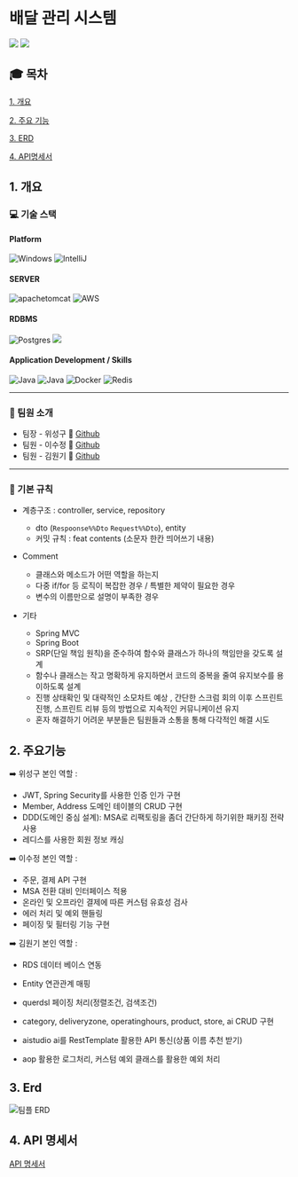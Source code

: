 # 배달 관리 시스템
<img src="https://img.shields.io/badge/github-181717?style=for-the-badge&logo=github&logoColor=white">
<img src="https://capsule-render.vercel.app/api?type=wave&color=auto&height=300&section=header&text=배달관리시스템&fontSize=90" />

## :mortar_board: 목차
[1. 개요](#1-개요)

[2. 주요 기능](#2-주요기능)

[3. ERD](#3-erd)

[4. API명세서](#4-API명세서)


## 1. 개요
### :computer: 기술 스택
#### Platform
![Windows](https://img.shields.io/badge/Windows-0078D6?style=for-the-badge&logo=windows&logoColor=white)
![IntelliJ](https://img.shields.io/badge/IntelliJ-0078D6.svg?style=for-the-badge&logo=intellijidea&logoColor=#000000)

#### SERVER
![apachetomcat](https://img.shields.io/badge/tomcat-0078D6.svg?style=for-the-badge&logo=apachetomcat&logoColor=yellow)
![AWS](https://img.shields.io/badge/AWS-%23FF9900.svg?style=for-the-badge&logo=amazon-aws&logoColor=white)

#### RDBMS
![Postgres](https://img.shields.io/badge/postgres-%23316192.svg?style=for-the-badge&logo=postgresql&logoColor=white)
<img src="https://img.shields.io/badge/JPA-0078D6?style=for-the-badge&logo=MyBatis&logoColor=white">


#### Application Development / Skills
![Java](https://img.shields.io/badge/Java-0078D6?style=for-the-badge&logo=openjdk&logoColor=white)
![Java](https://img.shields.io/badge/springboot-0078D6?style=for-the-badge&logo=springboot&logoColor=#)
![Docker](https://img.shields.io/badge/docker-%230db7ed.svg?style=for-the-badge&logo=docker&logoColor=white)
![Redis](https://img.shields.io/badge/redis-%23DD0031.svg?style=for-the-badge&logo=redis&logoColor=white)



 
 
<hr>

### :busts_in_silhouette: 팀원 소개
- 팀장 - 위성구 :walking:  [Github](https://github.com/weseonggu)  
- 팀원 - 이수정 :walking: [Github](https://github.com/Krystal-13)
- 팀원 - 김원기 :walking: [Github](https://github.com/TrendFollow)
<hr>

### :flags: 기본 규칙
- 계층구조 : controller, service, repository 
  - dto (`Respoonse%%Dto` `Request%%Dto`), entity
  - 커밋 규칙 : feat contents (소문자 한칸 띄어쓰기 내용)
    
- Comment
  - 클래스와 메소드가 어떤 역할을 하는지
  - 다중 if/for 등 로직이 복잡한 경우 / 특별한 제약이 필요한 경우
  - 변수의 이름만으로 설명이 부족한 경우
 
- 기타
  - Spring MVC
  - Spring Boot
  - SRP(단일 책임 원칙)을 준수하여 함수와 클래스가 하나의 책임만을 갖도록 설계
  - 함수나 클래스는 작고 명확하게 유지하면서 코드의 중복을 줄여 유지보수를 용이하도록 설계
  - 진행 상태확인 및 대략적인 소모차트 예상 , 간단한 스크럼 회의 이후 스프린트 진행, 스프린트 리뷰 등의 방법으로 지속적인 커뮤니케이션 유지
  - 혼자 해결하기 어려운 부분들은 팀원들과 소통을 통해 다각적인 해결 시도
 

## 2. 주요기능
:arrow_right: 위성구 
본인 역할 : 
  - JWT, Spring Security를 사용한 인증 인가 구현
  - Member, Address 도메인 테이블의 CRUD 구현
  - DDD(도메인 중심 설계): MSA로 리팩토링을 좀더 간단하게 하기위한 패키징 전략 사용
  - 레디스를 사용한 회원 정보 캐싱

:arrow_right: 이수정
본인 역할 : 
  - 주문, 결제 API 구현
  - MSA 전환 대비 인터페이스 적용
  - 온라인 및 오프라인 결제에 따른 커스텀 유효성 검사
  - 에러 처리 및 예외 핸들링
  - 페이징 및 필터링 기능 구현

:arrow_right: 김원기
본인 역할 : 
- RDS 데이터 베이스 연동

- Entity 연관관계 매핑

- querdsl 페이징 처리(정렬조건, 검색조건)

- category, deliveryzone, operatinghours, product, store, ai CRUD 구현

- aistudio ai를 RestTemplate 활용한 API 통신(상품 이름 추천 받기)

- aop 활용한 로그처리, 커스텀 예외 클래스를 활용한 예외 처리
    
## 3. Erd
![팀플 ERD](https://github.com/weseonggu/sparta26project/blob/master/ERD.png)

## 4. API 명세서
[API 명세서](https://imported-turner-0f5.notion.site/e498bae6ae144848bbbae6963eacabb4?v=6f312b3188ba42aeb9bc0e1b1344758d&pvs=4)











